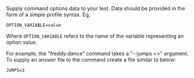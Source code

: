 Supply command options data to your test.
Data should be provided in the form of a simple profile syntax. Eg,

    OPTION_VARIABLE=value

Where `OPTION_VARIABLE` refers to the name of the variable representing an option value.

For example, the "freddy:dance" command takes a "--jumps <>" argument.
To supply an answer file to the command create a file similar to below:

    JUMPS=3


